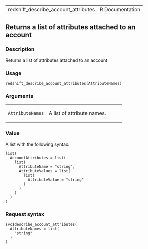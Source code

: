 <table style="width: 100%;">
<tbody>
<tr class="odd">
<td>redshift_describe_account_attributes</td>
<td style="text-align: right;">R Documentation</td>
</tr>
</tbody>
</table>

## Returns a list of attributes attached to an account

### Description

Returns a list of attributes attached to an account

### Usage

    redshift_describe_account_attributes(AttributeNames)

### Arguments

<table>
<colgroup>
<col style="width: 35%" />
<col style="width: 65%" />
</colgroup>
<tbody>
<tr class="odd">
<td><code
id="redshift_describe_account_attributes_:_AttributeNames">AttributeNames</code></td>
<td><p>A list of attribute names.</p></td>
</tr>
</tbody>
</table>

### Value

A list with the following syntax:

    list(
      AccountAttributes = list(
        list(
          AttributeName = "string",
          AttributeValues = list(
            list(
              AttributeValue = "string"
            )
          )
        )
      )
    )

### Request syntax

    svc$describe_account_attributes(
      AttributeNames = list(
        "string"
      )
    )
